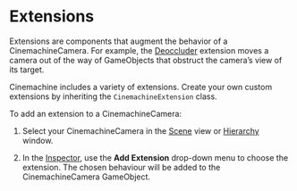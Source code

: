 # Extensions

Extensions are components that augment the behavior of a CinemachineCamera. For example, the [Deoccluder](CinemachineDeoccluder.md) extension moves a camera out of the way of GameObjects that obstruct the camera’s view of its target.

Cinemachine includes a variety of extensions. Create your own custom extensions by inheriting the `CinemachineExtension` class.

To add an extension to a CinemachineCamera:

1. Select your CinemachineCamera in the [Scene](https://docs.unity3d.com/Manual/UsingTheSceneView.html) view or [Hierarchy](https://docs.unity3d.com/Manual/Hierarchy.html) window.

2. In the [Inspector](https://docs.unity3d.com/Manual/UsingTheInspector.html), use the __Add Extension__ drop-down menu to choose the extension.  The chosen behaviour will be added to the CinemachineCamera GameObject.

